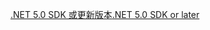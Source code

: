 [<span data-ttu-id="35444-101">.NET 5.0 SDK 或更新版本</span><span class="sxs-lookup"><span data-stu-id="35444-101">.NET 5.0 SDK or later</span></span>](https://dotnet.microsoft.com/download/dotnet/5.0)
